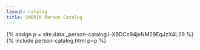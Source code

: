 ```yaml
---
layout: catalog
title: SWERIK Person Catalog
---
```

{% assign p = site.data._person-catalog.i-XBDCc94jeNM29EqJzX4L29 %}
{% include person-catalog.html p=p %}

